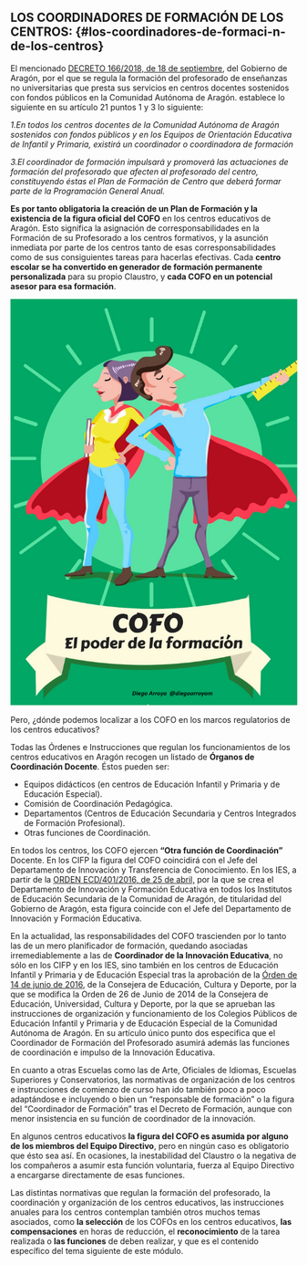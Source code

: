 ## LOS COORDINADORES DE FORMACIÓN DE LOS CENTROS: {#los-coordinadores-de-formaci-n-de-los-centros}

El mencionado [DECRETO 166/2018, de 18 de septiembre](https://bit.ly/2SgTskC), del Gobierno de Aragón, por el que se regula la formación del profesorado de enseñanzas no universitarias que presta sus servicios en centros docentes sostenidos con fondos públicos en la Comunidad Autónoma de Aragón. establece lo siguiente en su artículo 21 puntos 1 y 3 lo siguiente:

_1.En todos los centros docentes de la Comunidad Autónoma de Aragón sostenidos con fondos públicos y en los Equipos de Orientación Educativa de Infantil y Primaria, existirá un coordinador o coordinadora de formación_

_3.El coordinador de formación impulsará y promoverá las actuaciones de formación del
profesorado que afecten al profesorado del centro, constituyendo éstas el Plan de Formación de Centro que deberá formar parte de la Programación General Anual._

**Es por tanto obligatoria la creación de un Plan de Formación y la existencia de la figura oficial del COFO** en los centros educativos de Aragón. Esto significa la asignación  de corresponsabilidades en la Formación de su Profesorado a los centros formativos, y la asunción inmediata por parte de los centros tanto de esas corresponsabilidades como de sus consiguientes tareas para hacerlas efectivas. Cada **centro escolar se ha convertido en generador de formación permanente personalizada** para su propio Claustro, y **cada COFO en un potencial asesor para esa formación**.  

![](/images/image8.jpg)

Pero, ¿dónde podemos localizar a los COFO en los marcos regulatorios de los centros educativos?

Todas las Órdenes e Instrucciones que regulan los funcionamientos de los centros educativos en Aragón recogen un listado de **Órganos de Coordinación Docente**. Éstos pueden ser:

*   Equipos didácticos (en centros de Educación Infantil y Primaria y de Educación Especial).
*   Comisión de Coordinación Pedagógica.
*   Departamentos (Centros de Educación Secundaria y Centros Integrados de Formación Profesional).
*   Otras funciones de Coordinación.

En todos los centros, los COFO ejercen **“Otra función de Coordinación”** Docente. En los CIFP la figura del COFO coincidirá con el Jefe del Departamento de Innovación y Transferencia de Conocimiento. En los IES, a partir de la [ORDEN ECD/401/2016, de 25 de abril,](https://www.google.com/url?q=http://www.boa.aragon.es/cgi-bin/EBOA/BRSCGI?CMD%3DVEROBJ%26MLKOB%3D907182863636&sa=D&ust=1516098480753000&usg=AFQjCNF7ogCEmuu9V_wjhkHOupVU6nT7rw) por la que se crea el Departamento de Innovación y Formación Educativa en todos los Institutos de Educación Secundaria de la Comunidad de Aragón, de titularidad del Gobierno de Aragón, esta figura coincide con el Jefe del Departamento de Innovación y Formación Educativa.  

En la actualidad, las responsabilidades del COFO trascienden por lo tanto las de un mero planificador de formación, quedando asociadas irremediablemente a las de **Coordinador de la Innovación Educativa**, no sólo en los CIFP y en los IES, sino también en los centros de Educación Infantil y Primaria y de Educación Especial tras la aprobación de la [Órden de 14 de junio de 2016](https://goo.gl/UwKcdw), de la Consejera de Educación, Cultura y Deporte, por la que se modifica la Orden de 26 de Junio de 2014 de la Consejera de Educación, Universidad, Cultura y Deporte, por la que se aprueban las instrucciones de organización y funcionamiento de los Colegios Públicos de Educación Infantil y Primaria y de Educación Especial de la Comunidad Autónoma de Aragón. En su artículo único punto dos especifica que el Coordinador de Formación del Profesorado asumirá además las funciones de coordinación e impulso de la Innovación Educativa.

En cuanto a otras Escuelas como las de Arte, Oficiales de Idiomas, Escuelas Superiores y Conservatorios, las normativas de organización de los centros e instrucciones de comienzo de curso han ido también poco a poco adaptándose e incluyendo o bien un “responsable de formación” o la figura del “Coordinador de Formación” tras el Decreto de Formación, aunque con menor insistencia en su función de coordinador de la innovación.

En algunos centros educativos **la figura del COFO es asumida por alguno de los miembros del Equipo Directivo**, pero en ningún caso es obligatorio que ésto sea así. En ocasiones, la inestabilidad del Claustro o la negativa de los compañeros a asumir esta función voluntaria, fuerza al Equipo Directivo a encargarse directamente de esas funciones.

Las distintas normativas que regulan la formación del profesorado, la coordinación y organización de los centros educativos, las instrucciones anuales para los centros contemplan también otros muchos temas asociados, como **la selección** de los COFOs en los centros educativos, **las compensaciones** en horas de reducción, el **reconocimiento** de la tarea realizada o **las funciones** de deben realizar, y que es el contenido específico del tema siguiente de este módulo.